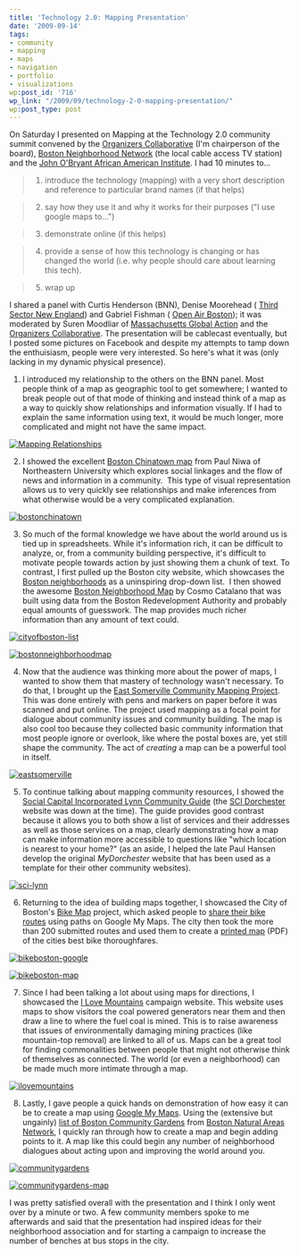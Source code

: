 ```yaml
---
title: 'Technology 2.0: Mapping Presentation'
date: '2009-09-14'
tags:
- community
- mapping
- maps
- navigation
- portfolio
- visualizations
wp:post_id: '716'
wp_link: "/2009/09/technology-2-0-mapping-presentation/"
wp:post_type: post
---
```


On Saturday I presented on Mapping at the Technology 2.0 community summit convened by the [Organizers Collaborative](http://organizerscollaborative.org) (I'm chairperson of the board), [Boston Neighborhood Network](http://bnntv.org) (the local cable access TV station) and the [John O'Bryant African American Institute](http://www.aai.neu.edu/). I had 10 minutes to...

> 1. introduce the technology (mapping) with a very short description and reference to particular brand names (if that helps)

> 2. say how they use it and why it works for their purposes ("I use  google maps to...")

> 3. demonstrate online (if this helps)

> 4. provide a sense of how this technology is changing or has changed the world (i.e. why people should care about learning this tech).

> 5. wrap up

I shared a panel with Curtis Henderson (BNN), Denise Moorehead ( [Third Sector New England](http://www.tsne.org/)) and Gabriel Fishman ( [Open Air Boston](http://openairboston.net)); it was moderated by Suren Moodliar of [Massachusetts Global Action](http://massglobalaction.org/) and the [Organizers Collaborative](http://organizerscollaborative.org). The presentation will be cablecast eventually, but I posted some pictures on Facebook and despite my attempts to tamp down the enthuisiasm, people were very interested. So here's what it was (only lacking in my dynamic physical presence).

1. I introduced my relationship to the others on the BNN panel. Most people think of a map as geographic tool to get somewhere; I wanted to break people out of that mode of thinking and instead think of a map as a way to quickly show relationships and information visually. If I had to explain the same information using text, it would be much longer, more complicated and might not have the same impact.

  [ ![Mapping Relationships](2009-09-14-Technology-20-Mapping-Presentation/Mapping-Relationships-500x565.png "Mapping Relationships") ](2009-09-14-Technology-20-Mapping-Presentation/Mapping-Relationships.png)

2. I showed the excellent [Boston Chinatown map](http://www.bostonchinatown.org/) from Paul Niwa of Northeastern University which explores social linkages and the flow of news and information in a community.  This type of visual representation allows us to very quickly see relationships and make inferences from what otherwise would be a very complicated explanation.

[ ![bostonchinatown](2009-09-14-Technology-20-Mapping-Presentation/bostonchinatown-500x369.png "bostonchinatown") ](2009-09-14-Technology-20-Mapping-Presentation/bostonchinatown.png)

3. So much of the formal knowledge we have about the world around us is tied up in spreadsheets. While it's information rich, it can be difficult to analyze, or, from a community building perspective, it's difficult to motivate people towards action by just showing them a chunk of text. To contrast, I first pulled up the Boston city website, which showcases the [Boston neighborhoods](http://www.cityofboston.gov/neighborhoods/) as a uninspiring drop-down list.  I then showed the awesome [Boston Neighborhood Map](http://bostonneighborhoodmap.com/) by Cosmo Catalano that was built using data from the Boston Redevelopment Authority and probably equal amounts of guesswork. The map provides much richer information than any amount of text could.

[ ![cityofboston-list](2009-09-14-Technology-20-Mapping-Presentation/cityofboston-list-499x408.png "cityofboston-list") ](2009-09-14-Technology-20-Mapping-Presentation/cityofboston-list.png)

[ ![bostonneighborhoodmap](2009-09-14-Technology-20-Mapping-Presentation/bostonneighborhoodmap-500x409.png "bostonneighborhoodmap") ](2009-09-14-Technology-20-Mapping-Presentation/bostonneighborhoodmap.png)

4. Now that the audience was thinking more about the power of maps, I wanted to show them that mastery of technology wasn't necessary. To do that, I brought up the [East Somerville Community Mapping Project](http://www.somervillecdc.org/communitymap/). This was done entirely with pens and markers on paper before it was scanned and put online. The project used mapping as a focal point for dialogue about community issues and community building. The map is also cool too because they collected basic community information that most people ignore or overlook, like where the postal boxes are, yet still shape the community. The act of _creating_ a map can be a powerful tool in itself.

[ ![eastsomerville](2009-09-14-Technology-20-Mapping-Presentation/eastsomerville-500x409.png "eastsomerville") ](2009-09-14-Technology-20-Mapping-Presentation/eastsomerville.png)

5. To continue talking about mapping community resources, I showed the  [Social Capital Incorporated Lynn Community Guide](http://www.scilynn.org/guide/index) (the [SCI Dorchester](http://www.scidorchester.org/) website was down at the time). The guide provides good contrast because it allows you to both show a list of services and their addresses as well as those services on a map, clearly demonstrating how a map can make information more accessible to questions like "which location is nearest to your home?" (as an aside, I helped the late Paul Hansen develop the original _MyDorchester_ website that has been used as a template for their other community websites).

[ ![sci-lynn](2009-09-14-Technology-20-Mapping-Presentation/sci-lynn-500x412.png "sci-lynn") ](2009-09-14-Technology-20-Mapping-Presentation/sci-lynn.png)

6. Returning to the idea of building maps together, I showcased the City of Boston's [Bike Map](http://www.cityofboston.gov/bikes/) project, which asked people to [share their bike routes](http://andrewbikes.blogspot.com/2007/08/city-of-boston-hub-on-wheels.html) using paths on Google My Maps. The city then took the more than 200 submitted routes and used them to create a [printed map](http://www.cityofboston.gov/TridionImages/BosBike%20Map%20may8final%20lores_tcm1-3455.pdf) (PDF) of the cities best bike thoroughfares.

[ ![bikeboston-google](2009-09-14-Technology-20-Mapping-Presentation/bikeboston-google-500x377.png "bikeboston-google") ](2009-09-14-Technology-20-Mapping-Presentation/bikeboston-google.png)

[ ![bikeboston-map](2009-09-14-Technology-20-Mapping-Presentation/bikeboston-map-500x356.png "bikeboston-map") ](2009-09-14-Technology-20-Mapping-Presentation/bikeboston-map.png)

7. Since I had been talking a lot about using maps for directions, I showcased the [I Love Mountains](http://www.ilovemountains.org/myconnection/) campaign website. This website uses maps to show visitors the coal powered generators near them and then draw a line to where the fuel coal is mined. This is to raise awareness that issues of environmentally damaging mining practices (like mountain-top removal) are linked to all of us. Maps can be a great tool for finding commonalities between people that might not otherwise think of themselves as connected. The world (or even a neighborhood) can be made much more intimate through a map.

[ ![ilovemountains](2009-09-14-Technology-20-Mapping-Presentation/ilovemountains-499x306.png "ilovemountains") ](2009-09-14-Technology-20-Mapping-Presentation/ilovemountains.png)

8. Lastly, I gave people a quick hands on demonstration of how easy it can be to create a map using [Google My Maps](http://maps.google.com/support/bin/answer.py?hl=en&answer=68480). Using the (extensive but ungainly) [ list of Boston Community Gardens](http://www.bostonnatural.org/cgFind.htm) from [Boston Natural Areas Network](http://www.bostonnatural.org/), I quickly ran through how to create a map and begin adding points to it. A map like this could begin any number of neighborhood dialogues about acting upon and improving the world around you.

[ ![communitygardens](2009-09-14-Technology-20-Mapping-Presentation/communitygardens-500x350.png "communitygardens") ](2009-09-14-Technology-20-Mapping-Presentation/communitygardens.png)

  [ ![communitygardens-map](2009-09-14-Technology-20-Mapping-Presentation/communitygardens-map-500x322.png "communitygardens-map") ](2009-09-14-Technology-20-Mapping-Presentation/communitygardens-map.png)

I was pretty satisfied overall with the presentation and I think I only went over by a minute or two. A few community members spoke to me afterwards and said that the presentation had inspired ideas for their neighborhood association and for starting a campaign to increase the number of benches at bus stops in the city.
